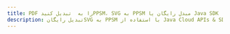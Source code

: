 ---title: PDF را به  تبدیل کنیدPPSM، SVG به PPSM مبدل رایگان یا Java SDKdescription: تبدیل رایگانSVG به PPSM با استفاده از Java Cloud APIs & SDK همچنین اسناد PDF را در Cloud ایجاد، ویرایش و رندر کنید.---